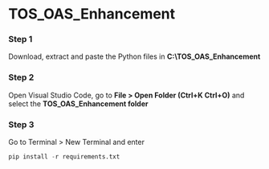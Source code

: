 # TOS_OAS_Enhancement

### Step 1
Download, extract and paste the Python files in **C:\TOS_OAS_Enhancement**

### Step 2
Open Visual Studio Code, go to **File > Open Folder (Ctrl+K Ctrl+O)** and select the **TOS_OAS_Enhancement folder**

### Step 3
Go to Terminal > New Terminal and enter
```python
pip install -r requirements.txt
